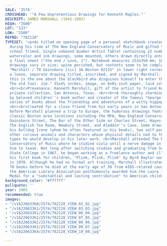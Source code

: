 ```yaml
---
SALE: '2574'
CROSSHEAD: '"A Few Unpretentious Drawings for Kenneth Maples."'
DESCRIPT: JAMES MARSHALL (1942-1992)
HIGH: "3500"
LOT: "123"
LOW: "2500"
REFNO: "782128"
TYPESET: '<p>As titled on opening page of a personal sketchbook created by Marshall
  during his time at The New England Conservatory of Music and gifted to his high
  school friend. Single unbound Quaker Artist Tablet containing 22 numbered full-page
  watercolor and ink drawings, some mounted, others drawn directly onto the page,
  a final sheet ("the end / Love, J"). Notebook measures 253x350 mm; 10x14 inches,
  drawings vary in size; spine perished, but contents seem to be complete, cover signed
  "Marshall / 78 Gainsboro [sic] 3A Boston 02115" in lower right corner. Laid in is
  a loose, separate drawing titled, inscribed, and signed by Marshall: "Aesop / Kenneth,
  this is the one about the blackbird who disguises himself to enter the beauty contest.
  The old fool. Jim." 5¼x4½ inches, image, on 9x8¼-inch paper, laid into notebook.
  <br><br>Provenance: Kenneth Marshall; gift of the artist to friend Kenneth Maples;
  private collection, San Antonio, Texas. <br><br>A thoroughly charming sketchbook
  by beloved children''s book author and creator of the famous "George and Martha"
  series of books about the friendship and adventures of a witty hippopotamus couple.
  <br><br>Created for a close friend from his early years in San Antonio, presumably
  before Marshall planned a trip to Europe, the humorous drawings feature scenes in
  classic Boston area locations including the MFA, New England Conservatory, Locke-Ober,
  Gainsboro Street, The Bar of the Other Side on Charles Street, Hayes-Bickford''s,
  The English Tea Room, Newbury Street, and Aladdin''s Cave. Some drawings include
  his bulldog Irene (whom he often featured in his books), two self-portraits, and
  other curious animals and characters whose physical details nod to the style and
  types he would develop in his later work. <br>Marshall attended The New England
  Conservatory of Music where he studied viola until a nerve damage in his hand caused
  him to leave. Not long after switching studies and graduating from Southern Connecticut
  State College in 1967, he began working as a freelance author and illustrator, and
  his first book for children, "Plink, Plink, Plink" by Byrd Baylor was published
  in 1970. Although he had no formal art training, Marshall illustrated more than
  70 books before he died at the early age of 50 from AIDS-related causes. In 2007
  the American Library Association posthumously awarded him the Laura Ingalls Wilder
  Medal for a "substantial and lasting contribution" to American children''s literature.</p>'
background_color: "#ffffff"
pullquote: ''
year: 1965
recommended: true
images:
- "/v1622663360/2574/782128_VIEW_02_02.jpg"
- "/v1622663361/2574/782128_VIEW_03_03.jpg"
- "/v1622663361/2574/782128_VIEW_06_04.jpg"
- "/v1622663362/2574/782128_VIEW_07_05.jpg"
- "/v1622663362/2574/782128_VIEW_08_06.jpg"
- "/v1622663362/2574/782128_VIEW_09_07.jpg"
- "/v1622663364/2574/782128_VIEW_10_08.jpg"

---
```

